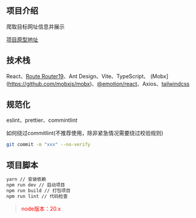 ## 项目介绍
爬取目标网址信息并展示

[项目原型地址](https://mastergo.com/prototyping/156291660667183?fileOpenFrom=home&page_id=M&shareId=156291660667183)


## 技术栈
React、[Route Router19](https://reactrouter.com/home)、Ant Design、Vite、TypeScript、
(Mobx](https://github.com/mobxjs/mobx)、[@emotion/react](https://emotion.sh/docs/introduction)、Axios、[tailwindcss](https://www.tailwindcss.cn/docs/installation)

## 规范化
eslint、prettier、commintlint

如何绕过commitlint(不推荐使用，除非紧急情况需要绕过校验规则)
```bash
git commit -m "xxx" --no-verify
```

## 项目脚本
```bash
yarn // 安装依赖
npm run dev // 启动项目
npm run build // 打包项目
npm run lint // 代码检查
```


> <font color="red">node版本：20.x</font>